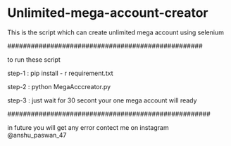 # Unlimited-mega-account-creator
This is the script which can create unlimited mega account using selenium


##################################################

to run these script

step-1 : pip install - r requirement.txt

step-2 : python MegaAcccreator.py

step-3 : just wait for 30 secont your one mega account will ready

####################################################

in future you will get any error contect me on instagram
@anshu_paswan_47
